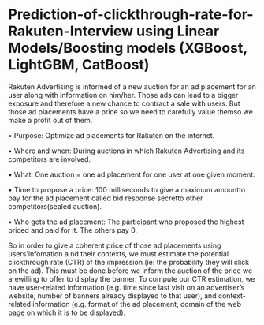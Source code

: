 # Prediction-of-clickthrough-rate-for-Rakuten-Interview using Linear Models/Boosting models (XGBoost, LightGBM, CatBoost)

Rakuten Advertising is informed of a new auction for an ad placement for an 
user along with information on him/her. Those ads can lead to 
a bigger exposure and therefore a new chance to contract a sale with users. 
But those ad placements have 
a price so we need to carefully value themso we make a profit out of them.

• Purpose: Optimize ad placements for Rakuten on the internet.

• Where and when: During auctions in which Rakuten Advertising and its
competitors are involved.

• What: One auction = one ad placement for one user at one given moment.

• Time to propose a price: 100 milliseconds to give a maximum amountto pay for 
the ad placement called bid response secretto other competitors(sealed auction).

• Who gets the ad placement: The participant who proposed the highest priced and
paid for it. The others pay 0.

So in order to give a coherent price of those ad placements using users'infomation a
nd their contexts, we must estimate the potential clickthrough rate (CTR) of the 
impression (ie: the probability they will click on the ad). This 
must be done before we inform the auction of the price we arewilling to offer to 
display the banner.
To compute our CTR estimation, we have user-related information 
(e.g. time since last visit on an advertiser’s website, number of banners already displayed 
to that user), and context-related information (e.g. format of the 
ad placement, domain of the web page on which it is to be displayed).
